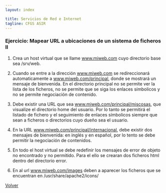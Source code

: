 ```yaml
---
layout: index

title: Servicios de Red e Internet
tagline: CFGS ASIR
---
```

### Ejercicio: Mapear URL a ubicaciones de un sistema de ficheros II

1) Crea un host virtual que se llame www.miweb.com cuyo directorio base sea /srv/web.

2) Cuando se entre a la dirección www.miweb.com se redireccionará automaticamente a www.miweb.com/principal, donde se mostrará un mensaje de bienvenida. En el directorio principal no se permite ver la lista de los ficheros, no se permite que se siga los enlaces símbolicos y no se permite negociación de contenido.

3) Debe existir una URL que sea www.miweb.com/principal/miscosas, que visualize el directorio home del usuario. Por lo tanto se permitirá el listado de fichero y el seguimiento de enlaces símbolicos siempre que sean a ficheros o directorios cuyo dueño sea el usuario.

4) En la URL www.miweb.com/principal/internacional, debe existir dos mensajes de bienvenida: en inglés y en español, por lo tento se debe permitir la negociación de contenidos.

5) En todo el host virtual se debe redefinir los mensajes de error de objeto no encontrado y no permitido. Para el ello se crearan dos ficheros html dentro del directorio error.

6) En al url www.miweb.com/images deben a aparecer los ficheros que se encuentran en /usr/share/apache2/icons/

[Volver](index)
